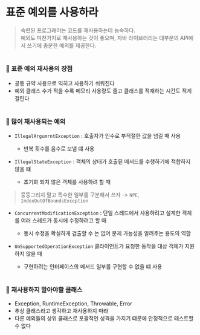 # 표준 예외를 사용하라
> 숙련된 프로그래머는 코드를 재사용하는데 능숙하다.  
> 예외도 마찬가지로 재사용하는 것이 좋으며, 자바 라이브러리는 대부분의 API에서 쓰기에 충분한 예외를 제공한다.

#
### 👜 표준 예외 재사용의 장점
- 공통 규약 사용으로 익히고 사용하기 쉬워진다
- 예외 클래스 수가 적을 수록 메모리 사용량도 줄고 클래스를 적재하는 시간도 적게 걸린다

#
### 👜 많이 재사용되는 예외
- `IllegalArgumrntException` : 호출자가 인수로 부적절한 값을 넘길 때 사용
  - 반복 횟수를 음수로 보낼 떄 사용

- `IllegalStateException` : 객체의 상태가 호출된 메서드를 수행하기에 적합하지 않을 떄
  - 초기화 되지 않은 객체를 사용하려 할 때
 
> 뭉뚱그리지 말고 특수한 일부를 구분해서 쓰자 -> `NPE`, `IndexOutOfBoundsException`

- `ConcurrentModificationException` : 단일 스레드에서 사용하려고 설계한 객체를 여러 스레드가 동시에 수정하려고 할 때
  - 동시 수정을 확실하게 검출할 수 는 없어 문제 가능성을 알려주는 용도의 역할
 
- `UnSupportedOperationException` 클라이언트가 요청한 동작을 대상 객체가 지원하지 않을 때
  - 구현하려는 인터페이스의 메서드 일부를 구현할 수 없을 떄 사용
 
#
### 👜 재사용하지 말아야할 클래스
- Exception, RuntimeException, Throwable, Error
- 추상 클래스라고 생각하고 재사용하지 마라
- 다른 예외들의 상위 클래스로 포괄적인 성격을 가지기 떄문에 안정적으로 테스트할 수 없다


